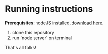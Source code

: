 # Running instructions

**Prerequisites**: nodeJS installed, [download here](https://nodejs.org/en/).

1. clone this repository
2. run 'node server' on terminal

That's all folks!
